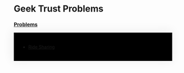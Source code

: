 <h1> Geek Trust Problems</h1>

### <u> Problems </u>

<div style="background-color: black; box-shadow: -3px -3px 30px 3px #eee;     padding: 1.4rem;">

- <a href="https://www.geektrust.com/coding/detailed/ride-sharing"> Ride Sharing </a>

</div>
